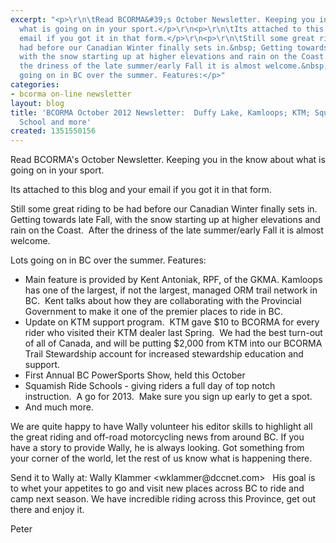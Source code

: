 ```yaml
---
excerpt: "<p>\r\n\tRead BCORMA&#39;s October Newsletter. Keeping you in the know about
  what is going on in your sport.</p>\r\n<p>\r\n\tIts attached to this blog and your
  email if you got it in that form.</p>\r\n<p>\r\n\tStill some great riding to be
  had before our Canadian Winter finally sets in.&nbsp; Getting towards late Fall,
  with the snow starting up at higher elevations and rain on the Coast.&nbsp; After
  the driness of the late summer/early Fall it is almost welcome.&nbsp;</p>\r\n<p>\r\n\tLots
  going on in BC over the summer. Features:</p>"
categories:
- bcorma on-line newsletter
layout: blog
title: 'BCORMA October 2012 Newsletter:  Duffy Lake, Kamloops; KTM; Squamish Ride
  School and more'
created: 1351550156
---
```

<p>
	Read BCORMA&#39;s October Newsletter. Keeping you in the know about what is going on in your sport.</p>
<p>
	Its attached to this blog and your email if you got it in that form.</p>
<p>
	Still some great riding to be had before our Canadian Winter finally sets in.&nbsp; Getting towards late Fall, with the snow starting up at higher elevations and rain on the Coast.&nbsp; After the driness of the late summer/early Fall it is almost welcome.&nbsp;</p>
<p>
	Lots going on in BC over the summer. Features:</p>
<ul>
	<li>
		Main feature is provided by Kent Antoniak, RPF, of the GKMA. Kamloops has one of the largest, if not the largest, managed ORM trail network in BC.&nbsp; Kent talks about how they are collaborating with the Provincial Government to make it one of the premier places to ride in BC.</li>
	<li>
		Update on KTM support program.&nbsp; KTM gave $10 to BCORMA for every rider who visited their KTM dealer last Spring.&nbsp; We had the best turn-out of all of Canada, and will be putting $2,000 from KTM into our BCORMA Trail Stewardship account for increased stewardship education and support.</li>
	<li>
		First Annual BC PowerSports Show, held this October</li>
	<li>
		Squamish Ride Schools - giving riders a full day of top notch instruction.&nbsp; A go for 2013.&nbsp; Make sure you sign up early to get a spot.</li>
	<li>
		And much more.</li>
</ul>
<p>
	We are quite happy to have Wally volunteer his editor skills to highlight all the great riding and off-road motorcycling news from around BC. If you have a story to provide Wally, he is always looking. Got something from your corner of the world, let the rest of us know what is happening there.</p>
<p>
	Send it to Wally at: Wally Klammer &lt;wklammer@dccnet.com&gt; &nbsp; <wklammer at="" com="" dccnet="" dot=""> His goal is to whet your appetites to go and visit new places across BC to ride and camp next season. We have incredible riding across this Province, get out there and enjoy it. </wklammer></p>
<p>
	<wklammer at="" com="" dccnet="" dot="">Peter</wklammer></p>
